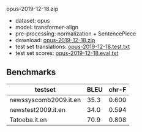 opus-2019-12-18.zip

* dataset: opus
* model: transformer-align
* pre-processing: normalization + SentencePiece
* download: [opus-2019-12-18.zip](https://object.pouta.csc.fi/OPUS-MT-models/it-en/opus-2019-12-18.zip)
* test set translations: [opus-2019-12-18.test.txt](https://object.pouta.csc.fi/OPUS-MT-models/it-en/opus-2019-12-18.test.txt)
* test set scores: [opus-2019-12-18.eval.txt](https://object.pouta.csc.fi/OPUS-MT-models/it-en/opus-2019-12-18.eval.txt)

## Benchmarks

| testset               | BLEU  | chr-F |
|-----------------------|-------|-------|
| newssyscomb2009.it.en 	| 35.3 	| 0.600 |
| newstest2009.it.en 	| 34.0 	| 0.594 |
| Tatoeba.it.en 	| 70.9 	| 0.808 |


